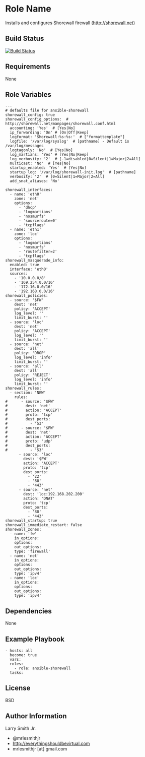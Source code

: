 Role Name
=========

Installs and configures Shorewall firewall (http://shorewall.net)

## Build Status

[![Build Status](https://travis-ci.org/mrlesmithjr/ansible-shorewall.svg?branch=master)](https://travis-ci.org/mrlesmithjr/ansible-shorewall)

Requirements
------------

None

Role Variables
--------------

````
---
# defaults file for ansible-shorewall
shorewall_config: true
shorewall_config_options:  # http://shorewall.net/manpages/shorewall.conf.html
  accounting: 'Yes'  # [Yes|No]
  ip_forwarding: 'On' # [On|Off|Keep]
  logformat: 'Shorewall:%s:%s:'  # ["formattemplate"]
  logfile: '/var/log/syslog'  # [pathname] - Default is /var/log/messages
  logtagonly: 'No'  # [Yes|No]
  log_martians: 'Yes' # [Yes|No|Keep]
  log_verbosity: '2'  # [-1=disabled|0=Silent|1=Major|2=All]
  multicast: 'No'  # [Yes|No]
  startup_enabled: 'Yes'  # [Yes|No]
  startup_log: '/var/log/shorewall-init.log'  # [pathname]
  verbosity: '2'  # [0=Silent|1=Major|2=All]
  add_snat_aliases: 'No'

shorewall_interfaces:
  - name: 'eth0'
    zone: 'net'
    options:
      - 'dhcp'
      - 'logmartians'
      - 'nosmurfs'
      - 'sourceroute=0'
      - 'tcpflags'
  - name: 'eth1'
    zone: 'loc'
    options:
      - 'logmartians'
      - 'nosmurfs'
      - 'routefilter=2'
      - 'tcpflags'
shorewall_masquerade_info:
  enabled: true
  interface: 'eth0'
  sources:
    - '10.0.0.0/8'
    - '169.254.0.0/16'
    - '172.16.0.0/16'
    - '192.168.0.0/16'
shorewall_policies:
  - source: '$FW'
    dest: 'net'
    policy: 'ACCEPT'
    log_level: ''
    limit_burst: ''
  - source: 'loc'
    dest: 'net'
    policy: 'ACCEPT'
    log_level: ''
    limit_burst: ''
  - source: 'net'
    dest: 'all'
    policy: 'DROP'
    log_level: 'info'
    limit_burst: ''
  - source: 'all'
    dest: 'all'
    policy: 'REJECT'
    log_level: 'info'
    limit_burst: ''
shorewall_rules:
  - section: 'NEW'
    rules:
#      - source: '$FW'
#        dest: 'net'
#        action: 'ACCEPT'
#        proto: 'tcp'
#        dest_ports:
#          - '53'
#      - source: '$FW'
#        dest: 'net'
#        action: 'ACCEPT'
#        proto: 'udp'
#        dest_ports:
#          - '53'
      - source: 'loc'
        dest: '$FW'
        action: 'ACCEPT'
        proto: 'tcp'
        dest_ports:
          - '22'
          - '80'
          - '443'
      - source: 'net'
        dest: 'loc:192.168.202.200'
        action: 'DNAT'
        proto: 'tcp'
        dest_ports:
          - '80'
          - '443'
shorewall_startup: true
shorewall_immediate_restart: false
shorewall_zones:
  - name: 'fw'
    in_options:
    options:
    out_options:
    type: 'firewall'
  - name: 'net'
    in_options:
    options:
    out_options:
    type: 'ipv4'
  - name: 'loc'
    in_options:
    options:
    out_options:
    type: 'ipv4'
````

Dependencies
------------

None

Example Playbook
----------------

````
- hosts: all
  become: true
  vars:
  roles:
    - role: ansible-shorewall
  tasks:
````
License
-------

BSD

Author Information
------------------

Larry Smith Jr.
- @mrlesmithjr
- http://everythingshouldbevirtual.com
- mrlesmithjr [at] gmail.com
